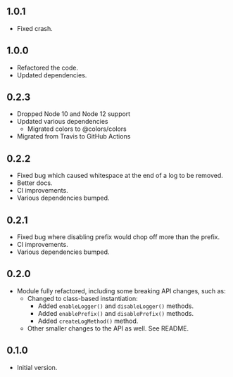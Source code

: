 ## 1.0.1

- Fixed crash.

## 1.0.0

- Refactored the code.
- Updated dependencies.

## 0.2.3

- Dropped Node 10 and Node 12 support
- Updated various dependencies
  - Migrated colors to @colors/colors
- Migrated from Travis to GitHub Actions

## 0.2.2

- Fixed bug which caused whitespace at the end of a log to be removed.
- Better docs.
- CI improvements.
- Various dependencies bumped.

## 0.2.1

- Fixed bug where disabling prefix would chop off more than the prefix.
- CI improvements.
- Various dependencies bumped.

## 0.2.0

- Module fully refactored, including some breaking API changes, such as:
  - Changed to class-based instantiation:
    - Added `enableLogger()` and `disableLogger()` methods.
    - Added `enablePrefix()` and `disablePrefix()` methods.
    - Added `createLogMethod()` method.
  - Other smaller changes to the API as well. See README.

## 0.1.0

- Initial version.
